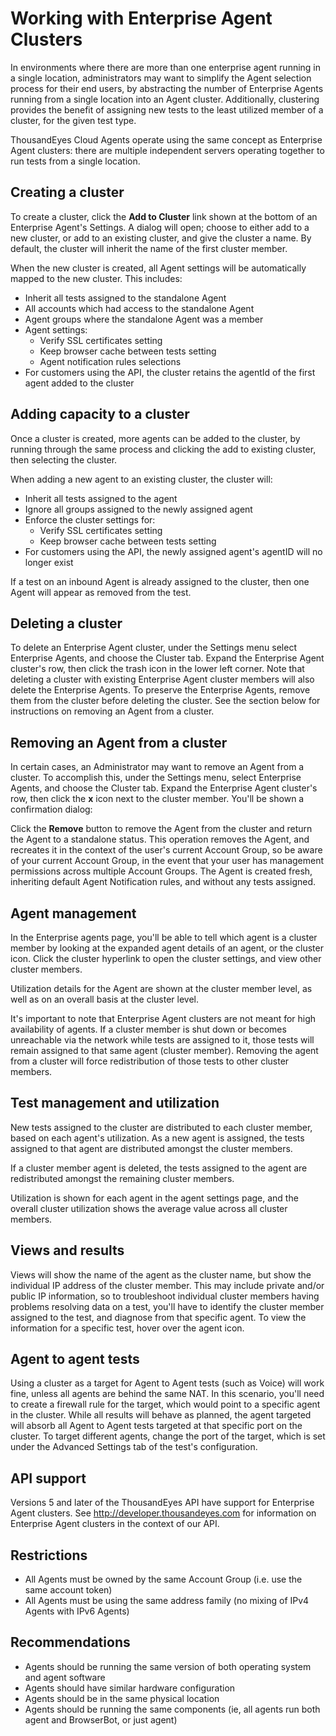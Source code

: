 # Working with Enterprise Agent Clusters

In environments where there are more than one enterprise agent running in a single location, administrators may want to simplify the Agent selection process for their end users, by abstracting the number of Enterprise Agents running from a single location into an Agent cluster.  Additionally, clustering provides the benefit of assigning new tests to the least utilized member of a cluster, for the given test type.

ThousandEyes Cloud Agents operate using the same concept as Enterprise Agent clusters: there are multiple independent servers operating together to run tests from a single location.

## Creating a cluster

To create a cluster, click the **Add to Cluster** link shown at the bottom of an Enterprise Agent's Settings.  A dialog will open; choose to either add to a new cluster, or add to an existing cluster, and give the cluster a name.  By default, the cluster will inherit the name of the first cluster member.

When the new cluster is created, all Agent settings will be automatically mapped to the new cluster. This includes:

* Inherit all tests assigned to the standalone Agent
* All accounts which had access to the standalone Agent
* Agent groups where the standalone Agent was a member
* Agent settings:
  * Verify SSL certificates setting
  * Keep browser cache between tests setting
  * Agent notification rules selections
* For customers using the API, the cluster retains the agentId of the first agent added to the cluster

## Adding capacity to a cluster

Once a cluster is created, more agents can be added to the cluster, by running through the same process and clicking the add to existing cluster, then selecting the cluster.

When adding a new agent to an existing cluster, the cluster will:

* Inherit all tests assigned to the agent
* Ignore all groups assigned to the newly assigned agent
* Enforce the cluster settings for:
  * Verify SSL certificates setting
  * Keep browser cache between tests setting
* For customers using the API, the newly assigned agent's agentID will no longer exist

If a test on an inbound Agent is already assigned to the cluster, then one Agent will appear as removed from the test.

## Deleting a cluster

To delete an Enterprise Agent cluster, under the Settings menu select Enterprise Agents, and choose the Cluster tab.  Expand the Enterprise Agent cluster's row, then click the trash icon in the lower left corner.  Note that deleting a cluster with existing Enterprise Agent cluster members will also delete the Enterprise Agents.  To preserve the Enterprise Agents, remove them from the cluster before deleting the cluster.  See the section below for instructions on removing an Agent from a cluster.

## Removing an Agent from a cluster

In certain cases, an Administrator may want to remove an Agent from a cluster.  To accomplish this, under the Settings menu, select Enterprise Agents, and choose the Cluster tab.  Expand the Enterprise Agent cluster's row, then click the **x** icon next to the cluster member.  You'll be shown a confirmation dialog:

Click the **Remove** button to remove the Agent from the cluster and return the Agent to a standalone status.  This operation removes the Agent, and recreates it in the context of the user's current Account Group, so be aware of your current Account Group, in the event that your user has management permissions across multiple Account Groups.  The Agent is created fresh, inheriting default Agent Notification rules, and without any tests assigned.

## Agent management

In the Enterprise agents page, you'll be able to tell which agent is a cluster member by looking at the expanded agent details of an agent, or the cluster icon.  Click the cluster hyperlink to open the cluster settings, and view other cluster members.

Utilization details for the Agent are shown at the cluster member level, as well as on an overall basis at the cluster level.

It's important to note that Enterprise Agent clusters are not meant for high availability of agents. If a cluster member is shut down or becomes unreachable via the network while tests are assigned to it, those tests will remain assigned to that same agent \(cluster member\).  Removing the agent from a cluster will force redistribution of those tests to other cluster members.

## Test management and utilization

New tests assigned to the cluster are distributed to each cluster member, based on each agent's utilization. As a new agent is assigned, the tests assigned to that agent are distributed amongst the cluster members.

If a cluster member agent is deleted, the tests assigned to the agent are redistributed amongst the remaining cluster members.

Utilization is shown for each agent in the agent settings page, and the overall cluster utilization shows the average value across all cluster members.

## Views and results

Views will show the name of the agent as the cluster name, but show the individual IP address of the cluster member. This may include private and/or public IP information, so to troubleshoot individual cluster members having problems resolving data on a test, you'll have to identify the cluster member assigned to the test, and diagnose from that specific agent.  To view the information for a specific test, hover over the agent icon.

## Agent to agent tests

Using a cluster as a target for Agent to Agent tests \(such as Voice\) will work fine, unless all agents are behind the same NAT. In this scenario, you'll need to create a firewall rule for the target, which would point to a specific agent in the cluster. While all results will behave as planned, the agent targeted will absorb all Agent to Agent tests targeted at that specific port on the cluster. To target different agents, change the port of the target, which is set under the Advanced Settings tab of the test's configuration.

## API support

Versions 5 and later of the ThousandEyes API have support for Enterprise Agent clusters.  See http://developer.thousandeyes.com for information on Enterprise Agent clusters in the context of our API.

## Restrictions

* All Agents must be owned by the same Account Group \(i.e. use the same account token\)
* All Agents must be using the same address family \(no mixing of IPv4 Agents with IPv6 Agents\)

## Recommendations

* Agents should be running the same version of both operating system and agent software
* Agents should have similar hardware configuration
* Agents should be in the same physical location
* Agents should be running the same components \(ie, all agents run both agent and BrowserBot, or just agent\)


